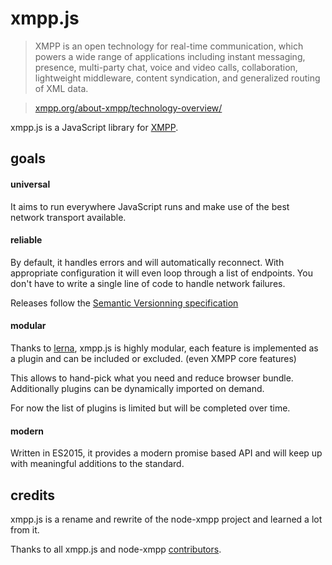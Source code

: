 # xmpp.js

> XMPP is an open technology for real-time communication, which powers a wide range of applications including instant messaging, presence, multi-party chat, voice and video calls, collaboration, lightweight middleware, content syndication, and generalized routing of XML data.

> [xmpp.org/about-xmpp/technology-overview/](https://xmpp.org/about/technology-overview.html)

xmpp.js is a JavaScript library for [XMPP](http://xmpp.org/).

## goals

#### universal

It aims to run everywhere JavaScript runs and make use of the best network transport available.

#### reliable

By default, it handles errors and will automatically reconnect. With appropriate configuration it will even loop through a list of endpoints. You don't have to write a single line of code to handle network failures.

Releases follow the [Semantic Versionning specification](http://semver.org/)

#### modular

Thanks to [lerna](https://lernajs.io/), xmpp.js is highly modular, each feature is implemented as a plugin and can be included or excluded. (even XMPP core features)

This allows to hand-pick what you need and reduce browser bundle. Additionally plugins can be dynamically imported on demand.

For now the list of plugins is limited but will be completed over time.

#### modern

Written in ES2015, it provides a modern promise based API and will keep up with meaningful additions to the standard.

## credits

xmpp.js is a rename and rewrite of the node-xmpp project and learned a lot from it.

Thanks to all xmpp.js and node-xmpp [contributors](https://github.com/xmpp.js/xmpp.js/graphs/contributors).
